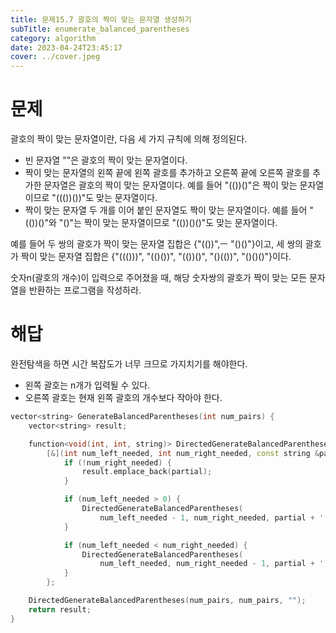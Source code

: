 ```yaml
---
title: 문제15.7 괄호의 짝이 맞는 문자열 생성하기
subTitle: enumerate_balanced_parentheses
category: algorithm
date: 2023-04-24T23:45:17
cover: ../cover.jpeg
---
```


# 문제

괄호의 짝이 맞는 문자열이란, 다음 세 가지 규칙에 의해 정의된다.

- 빈 문자열 ""은 괄호의 짝이 맞는 문자열이다.
- 짝이 맞는 문자열의 왼쪽 끝에 왼쪽 괄호를 추가하고 오른쪽 끝에 오른쪽 괄호를 추가한 문자열은 괄호의 짝이 맞는 문자열이다. 예를 들어 "(())()"은 짝이 맞는 문자열이므로 "((())())"도 맞는 문자열이다.
- 짝이 맞는 문자열 두 개를 이어 붙인 문자열도 짝이 맞는 문자열이다. 예를 들어 "(())()"와 "()"는 짝이 맞는 문자열이므로 "(())()()"도 맞는 문자열이다.

예를 들어 두 쌍의 괄호가 짝이 맞는 문자열 집합은 {"(())",ㅡ "()()"}이고, 세 쌍의 괄호가 짝이 맞는 문자열 집합은 {"((()))", "(()())", "(())()", "()(())", "()()()"}이다.

숫자n(괄호의 개수)이 입력으로 주어졌을 때, 해당 숫자쌍의 괄호가 짝이 맞는 모든 문자열을 반환하는 프로그램을 작성하라.

# 해답

완전탐색을 하면 시간 복잡도가 너무 크므로 가지치기를 해야한다.

- 왼쪽 괄호는 n개가 입력될 수 있다.
- 오른쪽 괄호는 현재 왼쪽 괄호의 개수보다 작아야 한다.

```cpp
vector<string> GenerateBalancedParentheses(int num_pairs) {
    vector<string> result;

    function<void(int, int, string)> DirectedGenerateBalancedParentheses =
        [&](int num_left_needed, int num_right_needed, const string &partial) {
            if (!num_right_needed) {
                result.emplace_back(partial);
            }

            if (num_left_needed > 0) {
                DirectedGenerateBalancedParentheses(
                    num_left_needed - 1, num_right_needed, partial + '(');
            }

            if (num_left_needed < num_right_needed) {
                DirectedGenerateBalancedParentheses(
                    num_left_needed, num_right_needed - 1, partial + ')');
            }
        };

    DirectedGenerateBalancedParentheses(num_pairs, num_pairs, "");
    return result;
}
```
